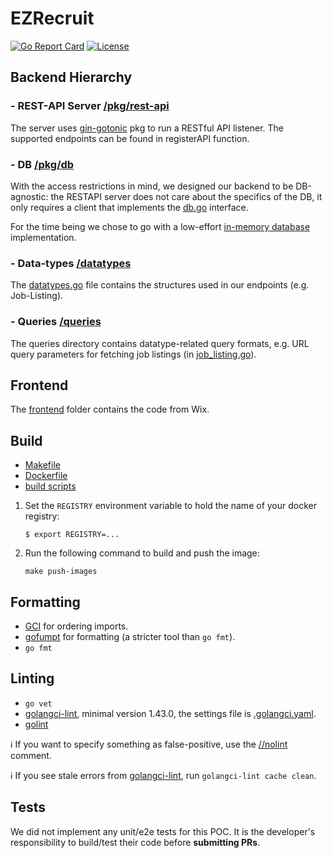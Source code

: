 [comment]:  # ( Copyright Contributors to the Open Cluster Management project )

# EZRecruit
[![Go Report Card](https://goreportcard.com/badge/github.com/open-cluster-management/hub-of-hubs-spec-transport-bridge)](https://goreportcard.com/badge/github.com/vMaroon/EZRecruit)
[![License](https://img.shields.io/github/license/open-cluster-management/hub-of-hubs-spec-transport-bridge)](/LICENSE)
## Backend Hierarchy

### - REST-API Server [/pkg/rest-api](pkg/rest-api/server.go)
The server uses [gin-gotonic](github.com/gin-gonic) pkg to run a RESTful API listener. 
The supported endpoints can be found in registerAPI function.

### - DB [/pkg/db](pkg/db/db.go)
With the access restrictions in mind, we designed our backend to be DB-agnostic: the RESTAPI server does not care 
about the specifics of the DB, it only requires a client that implements the [db.go](pkg/db/db.go) interface.

For the time being we chose to go with a low-effort [in-memory database](pkg/db/in-memory/in_memory_db.go) 
implementation.

### - Data-types [/datatypes](datatypes/datatypes.go)
The [datatypes.go](datatypes/datatypes.go) file contains the structures used in our endpoints (e.g. Job-Listing).

### - Queries [/queries](queries)
The queries directory contains datatype-related query formats, e.g. URL query parameters for fetching job listings 
(in [job_listing.go](queries/job_listing.go)).

## Frontend
The [frontend](frontend) folder contains the code from Wix.

## Build

* [Makefile](Makefile)
* [Dockerfile](build/Dockerfile)
* [build scripts](build/scripts)

1.  Set the `REGISTRY` environment variable to hold the name of your docker registry:
    ```
    $ export REGISTRY=...
    ```

1.  Run the following command to build and push the image:
    ```
    make push-images
    ```
    
## Formatting

* [GCI](https://github.com/daixiang0/gci) for ordering imports.
* [gofumpt](https://github.com/mvdan/gofumpt) for formatting (a stricter tool than `go fmt`).
* `go fmt`

## Linting

* `go vet`
* [golangci-lint](https://github.com/golangci/golangci-lint), minimal version 1.43.0, the settings file is [.golangci.yaml](https://github.com/open-cluster-management/hub-of-hubs-spec-sync/blob/main/.golangci.yaml).
* [golint](https://github.com/golang/lint)

ℹ️ If you want to specify something as false-positive, use the [//nolint](https://golangci-lint.run/usage/false-positives/) comment.

ℹ️ If you see stale errors from [golangci-lint](https://github.com/golangci/golangci-lint), run `golangci-lint cache clean`.

## Tests

We did not implement any unit/e2e tests for this POC. 
It is the developer's responsibility to build/test their code before **submitting PRs**.